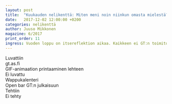 ```yaml
---
layout: post
title:  "Kuukauden nelikenttä: Miten meni noin niinkun omasta mielestä?"
date:   2017-12-02 12:00:00 +0200
categories: nelikenttä
author: Juuso Mikkonen
magazine: 6/2017
print_order: 11
ingress: Vuoden loppu on itsereflektion aikaa. Kaikkeen ei GT:n toimituskaan ehtinyt, vaikka parhaamme yritettiin. Ensi vuoden toimituksellekin jäi tehtävää!
---
```



<div class="fourfold clearfix">
    <div class="fourfold__row">
        <div class="fourfold__cell">Luvattiin</div>
        <div class="fourfold__cell">gt.as.fi</div>
        <div class="fourfold__cell">GIF-animaation printaaminen lehteen</div>
    </div>
    <div class="fourfold__row">
        <div class="fourfold__cell">Ei luvattu</div>
        <div class="fourfold__cell">Wappukalenteri</div>
        <div class="fourfold__cell">Open bar GT:n julkaisuun</div>
    </div>
    <div class="fourfold__row">
        <div class="fourfold__cell"></div>
        <div class="fourfold__cell">Tehtiin</div>
        <div class="fourfold__cell">Ei tehty</div>
    </div>
</div>
